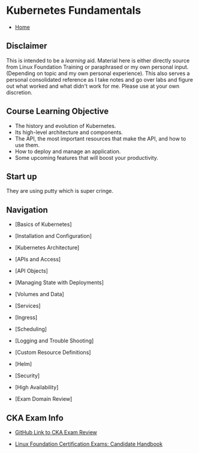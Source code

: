 # Kubernetes Fundamentals

* [Home](/README.md)


## Disclaimer

This is intended to be a *learning* aid.  Material here is either directly source from Linux Foundation Training or paraphrased or my own personal input. (Depending on topic and my own personal experience).  This also serves a personal consolidated reference as I take notes and go over labs and figure out what worked and what didn't work for me.  Please use at your own discretion. 

## Course Learning Objective

* The history and evolution of Kubernetes.​
* Its high-level architecture and components.
* The API, the most important resources that make the API, and how to use them.
* How to deploy and manage an application.
* Some upcoming features that will boost your productivity.


## Start up

They are using putty which is super cringe.


## Navigation 


* [Basics of Kubernetes]

* [Installation and Configuration]

* [Kubernetes Architecture]

* [APIs and Access]

* [API Objects]

* [Managing State with Deployments]

* [Volumes and Data]

* [Services]

* [Ingress]

* [Scheduling]

* [Logging and Trouble Shooting]

* [Custom Resource Definitions]

* [Helm]

* [Security]

* [High Availability]

* [Exam Domain Review]

## CKA Exam Info

* [GitHub Link to CKA Exam Review](https://github.com/cncf/curriculum/blob/master/CKA_Curriculum_v1.19.pdf)

* [Linux Foundation Certification Exams: Candidate Handbook](https://docs.linuxfoundation.org/tc-docs/certification/lf-candidate-handbook)